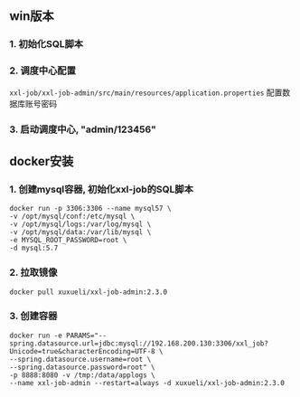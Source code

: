 ## win版本
### 1. 初始化SQL脚本
### 2. 调度中心配置
`xxl-job/xxl-job-admin/src/main/resources/application.properties`
配置数据库账号密码
### 3. 启动调度中心, "admin/123456"


## docker安装
### 1. 创建mysql容器, 初始化xxl-job的SQL脚本
```shell
docker run -p 3306:3306 --name mysql57 \
-v /opt/mysql/conf:/etc/mysql \
-v /opt/mysql/logs:/var/log/mysql \
-v /opt/mysql/data:/var/lib/mysql \
-e MYSQL_ROOT_PASSWORD=root \
-d mysql:5.7
```
### 2. 拉取镜像
```shell
docker pull xuxueli/xxl-job-admin:2.3.0
```
### 3. 创建容器
```shell
docker run -e PARAMS="--spring.datasource.url=jdbc:mysql://192.168.200.130:3306/xxl_job?Unicode=true&characterEncoding=UTF-8 \  
--spring.datasource.username=root \  
--spring.datasource.password=root" \  
-p 8888:8080 -v /tmp:/data/applogs \  
--name xxl-job-admin --restart=always -d xuxueli/xxl-job-admin:2.3.0
```